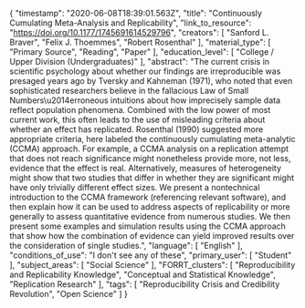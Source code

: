 {
    "timestamp": "2020-06-08T18:39:01.563Z",
    "title": "Continuously Cumulating Meta-Analysis and Replicability",
    "link_to_resource": "https://doi.org/10.1177/1745691614529796",
    "creators": [
        "Sanford L. Braver",
        "Felix J. Thoemmes",
        "Robert Rosenthal"
    ],
    "material_type": [
        "Primary Source",
        "Reading",
        "Paper"
    ],
    "education_level": [
        "College / Upper Division (Undergraduates)"
    ],
    "abstract": "The current crisis in scientific psychology about whether our findings are irreproducible was presaged years ago by Tversky and Kahneman (1971), who noted that even sophisticated researchers believe in the fallacious Law of Small Numbers\u2014erroneous intuitions about how imprecisely sample data reflect population phenomena. Combined with the low power of most current work, this often leads to the use of misleading criteria about whether an effect has replicated. Rosenthal (1990) suggested more appropriate criteria, here labeled the continuously cumulating meta-analytic (CCMA) approach. For example, a CCMA analysis on a replication attempt that does not reach significance might nonetheless provide more, not less, evidence that the effect is real. Alternatively, measures of heterogeneity might show that two studies that differ in whether they are significant might have only trivially different effect sizes. We present a nontechnical introduction to the CCMA framework (referencing relevant software), and then explain how it can be used to address aspects of replicability or more generally to assess quantitative evidence from numerous studies. We then present some examples and simulation results using the CCMA approach that show how the combination of evidence can yield improved results over the consideration of single studies.",
    "language": [
        "English"
    ],
    "conditions_of_use": "I don't see any of these",
    "primary_user": [
        "Student"
    ],
    "subject_areas": [
        "Social Science"
    ],
    "FORRT_clusters": [
        "Reproducibility and Replicability Knowledge",
        "Conceptual and Statistical Knowledge",
        "Replication Research"
    ],
    "tags": [
        "Reproducibility Crisis and Credibility Revolution",
        "Open Science"
    ]
}